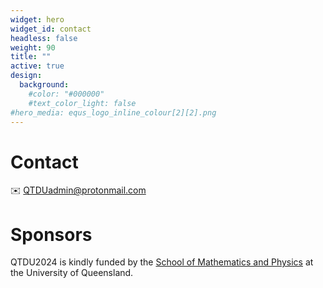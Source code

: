 ```yaml
---
widget: hero
widget_id: contact
headless: false
weight: 90
title: ""
active: true
design:
  background:
    #color: "#000000"
    #text_color_light: false
#hero_media: equs_logo_inline_colour[2][2].png
---
```

# Contact

:envelope: QTDUadmin@protonmail.com

# Sponsors

QTDU2024 is kindly funded by the [School of Mathematics and Physics](https://smp.uq.edu.au) at the University of Queensland. <!-- and the Australian Research Council [Centre of Excellence for Engineered Quantum Systems (EQUS)](https://equs.org/). -->
